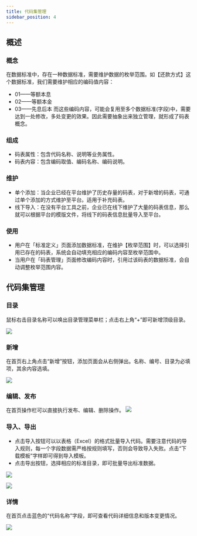 ```yaml
---
title: 代码集管理
sidebar_position: 4
---
```


## 概述

### 概念

在数据标准中，存在一种数据标准，需要维护数据的枚举范围。如【还款方式】这个数据标准，我们需要维护相应的编码值内容：

- 01——等额本息
- 02——等额本金
- 03——先息后本
  而这些编码内容，可能会复用至多个数据标准(字段)中，需要达到一处修改，多处变更的效果。因此需要抽象出来独立管理，就形成了码表概念。

### 组成

- 码表属性：包含代码名称、说明等业务属性。
- 码表内容：包含编码取值、编码名称、编码说明。

### 维护

- 单个添加：当企业已经在平台维护了历史存量的码表，对于新增的码表，可通过单个添加的方式维护至平台。适用于补充码表。
- 线下导入：在没有平台工具之前，企业已在线下维护了大量的码表信息，那么就可以根据平台的模版文件，将线下的码表信息批量导入至平台。

### 使用

- 用户在「标准定义」页面添加数据标准，在维护【枚举范围】时，可以选择引用已存在的码表，系统会自动填充相应的编码内容至枚举范围中。
- 当用户在「码表管理」页面修改编码内容时，引用过该码表的数据标准，会自动调整枚举范围内容。

## 代码集管理

### 目录

鼠标右击目录名称可以唤出目录管理菜单栏；点击右上角“+”即可新增顶级目录。

[![](https://uniplore-docs.oss-cn-chengdu.aliyuncs.com/datastudio/data-standard/code/catalog.png)](https://uniplore-docs.oss-cn-chengdu.aliyuncs.com/datastudio/data-standard/code/catalog.png)

### 新增

在首页右上角点击“新增”按钮，添加页面会从右侧弹出。名称、编号、目录为必填项，其余内容选填。

[![](https://uniplore-docs.oss-cn-chengdu.aliyuncs.com/datastudio/data-standard/code/add.png)](https://uniplore-docs.oss-cn-chengdu.aliyuncs.com/datastudio/data-standard/code/add.png)

### 编辑、发布

在首页操作栏可以直接执行发布、编辑、删除操作。
[![](https://uniplore-docs.oss-cn-chengdu.aliyuncs.com/datastudio/data-standard/code/operation.png)](https://uniplore-docs.oss-cn-chengdu.aliyuncs.com/datastudio/data-standard/code/operation.png)

### 导入、导出

- 点击导入按钮可以以表格（Excel）的格式批量导入代码。需要注意代码的导入规则，每一个字段数据需严格按规则填写，否则会导致导入失败。点击“下载模板”字样即可得到导入模板。
- 点击导出按钮，选择相应的标准目录，即可批量导出标准数据。

[![](https://uniplore-docs.oss-cn-chengdu.aliyuncs.com/datastudio/data-standard/code/import.png)](https://uniplore-docs.oss-cn-chengdu.aliyuncs.com/datastudio/data-standard/code/import.png)

[![](https://uniplore-docs.oss-cn-chengdu.aliyuncs.com/datastudio/data-standard/code/export.png)](https://uniplore-docs.oss-cn-chengdu.aliyuncs.com/datastudio/data-standard/code/export.png)

### 详情

在首页点击蓝色的“代码名称”字段，即可查看代码详细信息和版本变更情况。

[![](https://uniplore-docs.oss-cn-chengdu.aliyuncs.com/datastudio/data-standard/code/detail.png)](https://uniplore-docs.oss-cn-chengdu.aliyuncs.com/datastudio/data-standard/code/detail.png)
